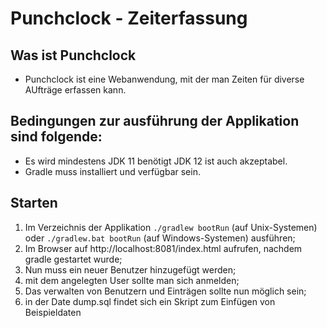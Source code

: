 # Punchclock - Zeiterfassung

## Was ist Punchclock
* Punchclock ist eine Webanwendung, mit der man Zeiten für diverse AUfträge erfassen kann.

## Bedingungen zur ausführung der Applikation sind folgende:
* Es wird mindestens JDK 11 benötigt JDK 12 ist auch akzeptabel.
* Gradle muss installiert und verfügbar sein.

## Starten
1.  Im Verzeichnis der Applikation `./gradlew bootRun` (auf Unix-Systemen) oder `./gradlew.bat bootRun` (auf Windows-Systemen) ausführen;
2.  Im Browser auf http://localhost:8081/index.html aufrufen, nachdem gradle gestartet wurde;
3.  Nun muss ein neuer Benutzer hinzugefügt werden;
4.  mit dem angelegten User sollte man sich anmelden;
5.  Das verwalten von Benutzern und Einträgen sollte nun möglich sein;
6.  in der Date dump.sql findet sich ein Skript zum Einfügen von Beispieldaten

